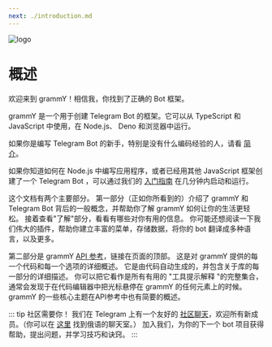 ```yaml
---
next: ./introduction.md
---
```


![logo](/grammY.png)

# 概述

欢迎来到 grammY！相信我，你找到了正确的 Bot 框架。

grammY 是一个用于创建 Telegram Bot 的框架。它可以从 TypeScript 和 JavaScript 中使用，在 Node.js、 Deno 和浏览器中运行。

如果你是编写 Telegram Bot 的新手，特别是没有什么编码经验的人，请看 [简介](./introduction.md)。

如果你知道如何在 Node.js 中编写应用程序，或者已经用其他 JavaScript 框架创建了一个 Telegram Bot ，可以通过我们的 [入门指南](./getting-started.md) 在几分钟内启动和运行。

这个文档有两个主要部分。
第一部分（正如你所看到的）介绍了 grammY 和 Telegram Bot 背后的一般概念，并帮助你了解 grammY 如何让你的生活更轻松。
接着查看"了解"部分，看看有哪些对你有用的信息。
你可能还想阅读一下我们伟大的插件，帮助你建立丰富的菜单，存储数据，将你的 bot 翻译成多种语言，以及更多。

第二部分是 grammY [API 参考](https://doc.deno.land/https://deno.land/x/grammy/mod.ts)，链接在页面的顶部。
这是对 grammY 提供的每一个代码和每一个选项的详细概述。
它是由代码自动生成的，并包含关于库的每一部分的详细描述。
你可以把它看作是所有有用的 "工具提示解释 "的完整集合，通常会发现于在代码编辑器中把光标悬停在 grammY 的任何元素上的时候。
grammY 的一些核心主题在API参考中也有简要的概述。

::: tip 社区需要你！
我们在 Telegram 上有一个友好的 [社区聊天](https://t.me/grammyjs)，欢迎所有新成员。（你可以在 [这里](https://t.me/grammyjs_ru) 找到俄语的聊天室。）
加入我们，为你的下一个 bot 项目获得帮助，提出问题，并学习技巧和诀窍。
:::
